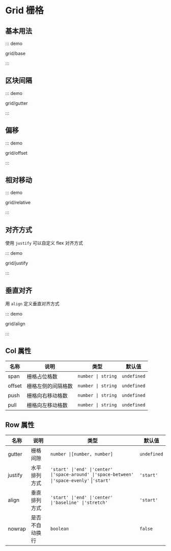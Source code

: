 # Grid 栅格

## 基本用法

::: demo

grid/base

:::

## 区块间隔

::: demo

grid/gutter

:::

## 偏移

::: demo

grid/offset

:::

## 相对移动

::: demo

grid/relative

:::

## 对齐方式

使用 `justify` 可以自定义 flex 对齐方式

::: demo

grid/justify

:::

## 垂直对齐

用 `align` 定义垂直对齐方式

::: demo

grid/align

:::

## Col 属性

| 名称   | 说明               | 类型               | 默认值      |
| ------ | ------------------ | ------------------ | ----------- |
| span   | 栅格占位格数       | `number \| string` | `undefined` |
| offset | 栅格左侧的间隔格数 | `number \| string` | `undefined` |
| push   | 栅格向右移动格数   | `number \| string` | `undefined` |
| pull   | 栅格向左移动格数   | `number \| string` | `undefined` |

## Row 属性

| 名称    | 说明           | 类型                                                         | 默认值      |
| ------- | -------------- | ------------------------------------------------------------ | ----------- |
| gutter  | 栅格间隙       | `number \|[number, number]`                                  | `undefined` |
| justify | 水平排列方式   | `'start' \|'end' \|'center' \|'space-around' \|'space-between' \|'space-evenly'` \|`'start'` | `'start'`   |
| align   | 垂直排列方式   | `'start' \|'end' \|'center' \|'baseline' \|'stretch'`        | `'start'`   |
| nowrap  | 是否不自动换行 | `boolean`                                                    | `false`     |




<script setup lang="ts">
import GridBase from '../examples/grid/base.vue'
import GridGutter from '../examples/grid/gutter.vue'
import GridOffset from '../examples/grid/offset.vue'
import GridRelative from '../examples/grid/relative.vue'
import GridJustify from '../examples/grid/justify.vue'
import GridAlign from '../examples/grid/align.vue'
</script>
